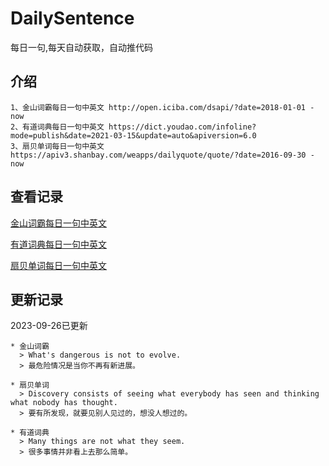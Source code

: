 # DailySentence

每日一句,每天自动获取，自动推代码

## 介绍

```
1、金山词霸每日一句中英文 http://open.iciba.com/dsapi/?date=2018-01-01 - now
2、有道词典每日一句中英文 https://dict.youdao.com/infoline?mode=publish&date=2021-03-15&update=auto&apiversion=6.0
3、扇贝单词每日一句中英文 https://apiv3.shanbay.com/weapps/dailyquote/quote/?date=2016-09-30 - now
```

## 查看记录

[金山词霸每日一句中英文](./data/iciba/)

[有道词典每日一句中英文](./data/youdao/)

[扇贝单词每日一句中英文](./data/shanbay/)

## 更新记录
2023-09-26已更新 
```
* 金山词霸
  > What's dangerous is not to evolve.
  > 最危险情况是当你不再有新进展。

* 扇贝单词
  > Discovery consists of seeing what everybody has seen and thinking what nobody has thought.
  > 要有所发现，就要见别人见过的，想没人想过的。

* 有道词典
  > Many things are not what they seem.
  > 很多事情并非看上去那么简单。

```
